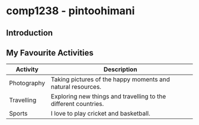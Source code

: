 # comp1238 - pintoohimani
## Introduction

## My Favourite Activities

| Activity      | Description                                                          |
|---------------|----------------------------------------------------------------------|
| Photography   | Taking pictures of the happy moments and natural resources.|
| Travelling    | Exploring new things and travelling to the different countries.|
| Sports        | I love to play cricket and basketball.|


